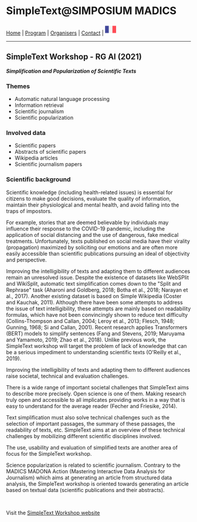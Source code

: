 
# SimpleText@SIMPOSIUM MADICS

[Home](https://simpletext-madics.github.io/2021/simposium-madics/en) | [Program](https://simpletext-madics.github.io/2021/simposium-madics/en/program) | [Organisers](https://simpletext-madics.github.io/2021/simposium-madics/en/organisers) | [Contact](https://simpletext-madics.github.io/2021/simposium-madics/en/contact) | [<img src="../FR.png" width="30">](https://simpletext-madics.github.io/2021/simposium-madics/fr)

---

## SimpleText Workshop - RG AI (2021)  
**_Simplification and Popularization of Scientific Texts_**

### Themes
* Automatic natural language processing
* Information retrieval
* Scientific journalism
* Scientific popularization

### Involved data
* Scientific papers
* Abstracts of scientific papers
* Wikipedia articles
* Scientific journalism papers

### Scientific background
Scientific knowledge (including health-related issues) is essential for citizens to make good decisions, evaluate the quality of information, maintain their physiological and mental health, and avoid falling into the traps of impostors.

For example, stories that are deemed believable by individuals may influence their response to the COVID-19 pandemic, including the application of social distancing and the use of dangerous, fake medical treatments. Unfortunately, texts published on social media have their virality (propagation) maximized by soliciting our emotions and are often more easily accessible than scientific publications pursuing an ideal of objectivity and perspective.

Improving the intelligibility of texts and adapting them to different audiences remain an unresolved issue. Despite the existence of datasets like WebSPlit and WikiSplit, automatic text simplification comes down to the "Split and Rephrase" task (Aharoni and Goldberg, 2018; Botha et al., 2018; Narayan et al., 2017). Another existing dataset is based on Simple Wikipedia (Coster and Kauchak, 2011). Although there have been some attempts to address the issue of text intelligibility, these attempts are mainly based on readability formulas, which have not been convincingly shown to reduce text difficulty (Collins-Thompson and Callan, 2004; Leroy et al., 2013; Flesch, 1948; Gunning, 1968; Si and Callan, 2001). Recent research applies Transformers (BERT) models to simplify sentences (Fang and Stevens, 2019; Maruyama and Yamamoto, 2019; Zhao et al., 2018). Unlike previous work, the SimpleText workshop will target the problem of lack of knowledge that can be a serious impediment to understanding scientific texts (O'Reilly et al., 2019).

Improving the intelligibility of texts and adapting them to different audiences raise societal, technical and evaluation challenges.

There is a wide range of important societal challenges that SimpleText aims to describe more precisely. Open science is one of them. Making research truly open and accessible to all implicates providing works in a way that is easy to understand for the average reader (Fecher and Friesike, 2014).

Text simplification must also solve technical challenges such as the selection of important passages, the summary of these passages, the readability of texts, etc. SimpleText aims at an overview of these technical challenges by mobilizing different scientific disciplines involved.

The use, usability and evaluation of simplified texts are another area of focus for the SimpleText workshop.

Science popularization is related to scientific journalism. Contrary to the MADICS MADONA Action (Mastering Interactive Data Analysis for Journalism) which aims at generating an article from structured data analysis, the SimpleText workshop is oriented towards generating an article based on textual data (scientific publications and their abstracts).

<br>

Visit the [SimpleText Workshop website](https://simpletext-madics.github.io/2021/en/)
